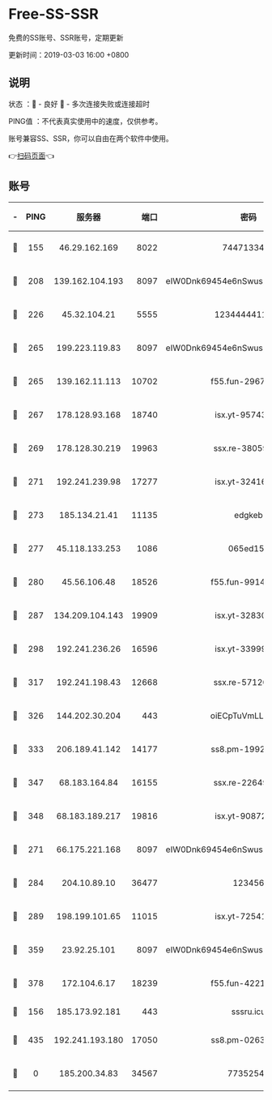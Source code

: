 # Free-SS-SSR

免费的SS账号、SSR账号，定期更新

更新时间：2019-03-03 16:00 +0800

## 说明

状态     ：🙂 - 良好 🙁 - 多次连接失败或连接超时

PING值   ：不代表真实使用中的速度，仅供参考。

账号兼容SS、SSR，你可以自由在两个软件中使用。

👉[扫码页面](https://liesauer.github.io/free-ss-ssr.github.io/)👈

## 账号

|-|PING|服务器|端口|密码|加密方式|区域|
|:----:|:----:|:-----:|-----:|:----:|:----:|:----:|
|🙂|155|46.29.162.169|8022|7447133485|aes-256-cfb|RU|
|🙂|208|139.162.104.193|8097|eIW0Dnk69454e6nSwuspv9DmS201tQ0D|aes-256-cfb|JP|
|🙂|226|45.32.104.21|5555|1234444411111|aes-256-cfb|SG|
|🙂|265|199.223.119.83|8097|eIW0Dnk69454e6nSwuspv9DmS201tQ0D|aes-256-cfb|US|
|🙂|265|139.162.11.113|10702|f55.fun-29670357|aes-256-cfb|SG|
|🙂|267|178.128.93.168|18740|isx.yt-95743585|aes-256-cfb|SG|
|🙂|269|178.128.30.219|19963|ssx.re-38059687|aes-256-cfb|SG|
|🙂|271|192.241.239.98|17277|isx.yt-32416797|aes-256-cfb|US|
|🙂|273|185.134.21.41|11135|edgkeb|aes-256-cfb|GB|
|🙂|277|45.118.133.253|1086|065ed15a|aes-256-cfb|SG|
|🙂|280|45.56.106.48|18526|f55.fun-99140423|aes-256-cfb|US|
|🙂|287|134.209.104.143|19909|isx.yt-32830951|aes-256-cfb|SG|
|🙂|298|192.241.236.26|16596|isx.yt-33999911|aes-256-cfb|US|
|🙂|317|192.241.198.43|12668|ssx.re-57120332|aes-256-cfb|US|
|🙂|326|144.202.30.204|443|oiECpTuVmLLxk4Ts|aes-256-cfb|US|
|🙂|333|206.189.41.142|14177|ss8.pm-19928527|aes-256-cfb|SG|
|🙂|347|68.183.164.84|16155|ssx.re-22649975|aes-256-cfb|US|
|🙂|348|68.183.189.217|19816|isx.yt-90872809|aes-256-cfb|SG|
|🙂|271|66.175.221.168|8097|eIW0Dnk69454e6nSwuspv9DmS201tQ0D|aes-256-cfb|US|
|🙂|284|204.10.89.10|36477|123456|aes-256-cfb|US|
|🙂|289|198.199.101.65|11015|isx.yt-72541934|aes-256-cfb|US|
|🙂|359|23.92.25.101|8097|eIW0Dnk69454e6nSwuspv9DmS201tQ0D|aes-256-cfb|US|
|🙂|378|172.104.6.17|18239|f55.fun-42215388|aes-256-cfb|US|
|🙁|156|185.173.92.181|443|sssru.icu|rc4-md5|RU|
|🙁|435|192.241.193.180|17050|ss8.pm-02632240|aes-256-cfb|US|
|🙁|0|185.200.34.83|34567|77352549|aes-256-cfb|US|
